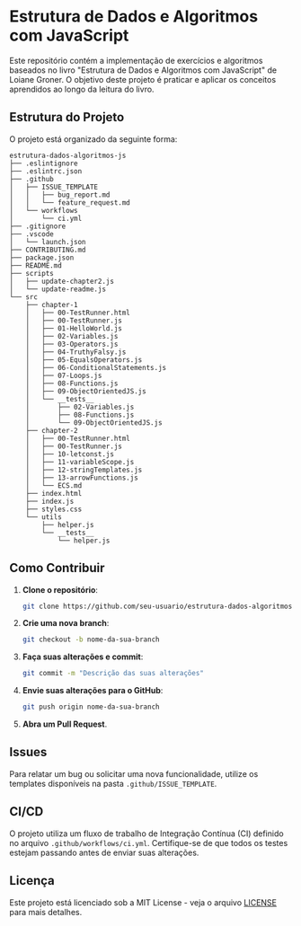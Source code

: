 # Estrutura de Dados e Algoritmos com JavaScript

Este repositório contém a implementação de exercícios e algoritmos baseados no livro "Estrutura de Dados e Algoritmos com JavaScript" de Loiane Groner. O objetivo deste projeto é praticar e aplicar os conceitos aprendidos ao longo da leitura do livro.

## Estrutura do Projeto

O projeto está organizado da seguinte forma:

```
estrutura-dados-algoritmos-js
├── .eslintignore
├── .eslintrc.json
├── .github
│   ├── ISSUE_TEMPLATE
│   │   ├── bug_report.md
│   │   └── feature_request.md
│   └── workflows
│       └── ci.yml
├── .gitignore
├── .vscode
│   └── launch.json
├── CONTRIBUTING.md
├── package.json
├── README.md
├── scripts
│   ├── update-chapter2.js
│   └── update-readme.js
└── src
    ├── chapter-1
    │   ├── 00-TestRunner.html
    │   ├── 00-TestRunner.js
    │   ├── 01-HelloWorld.js
    │   ├── 02-Variables.js
    │   ├── 03-Operators.js
    │   ├── 04-TruthyFalsy.js
    │   ├── 05-EqualsOperators.js
    │   ├── 06-ConditionalStatements.js
    │   ├── 07-Loops.js
    │   ├── 08-Functions.js
    │   ├── 09-ObjectOrientedJS.js
    │   └── __tests__
    │       ├── 02-Variables.js
    │       ├── 08-Functions.js
    │       └── 09-ObjectOrientedJS.js
    ├── chapter-2
    │   ├── 00-TestRunner.html
    │   ├── 00-TestRunner.js
    │   ├── 10-letconst.js
    │   ├── 11-variableScope.js
    │   ├── 12-stringTemplates.js
    │   ├── 13-arrowFunctions.js
    │   └── ECS.md
    ├── index.html
    ├── index.js
    ├── styles.css
    └── utils
        ├── helper.js
        └── __tests__
            └── helper.js
```

## Como Contribuir

1. **Clone o repositório**:
   ```bash
   git clone https://github.com/seu-usuario/estrutura-dados-algoritmos-js.git
   ```

2. **Crie uma nova branch**:
   ```bash
   git checkout -b nome-da-sua-branch
   ```

3. **Faça suas alterações e commit**:
   ```bash
   git commit -m "Descrição das suas alterações"
   ```

4. **Envie suas alterações para o GitHub**:
   ```bash
   git push origin nome-da-sua-branch
   ```

5. **Abra um Pull Request**.

## Issues

Para relatar um bug ou solicitar uma nova funcionalidade, utilize os templates disponíveis na pasta `.github/ISSUE_TEMPLATE`.

## CI/CD

O projeto utiliza um fluxo de trabalho de Integração Contínua (CI) definido no arquivo `.github/workflows/ci.yml`. Certifique-se de que todos os testes estejam passando antes de enviar suas alterações.

## Licença

Este projeto está licenciado sob a MIT License - veja o arquivo [LICENSE](LICENSE) para mais detalhes.